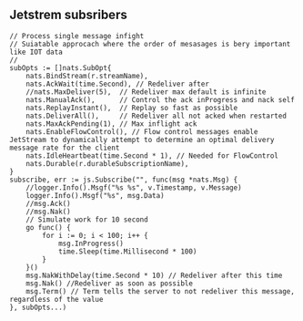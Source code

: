 ## Jetstrem subsribers  
    // Process single message infight 
    // Suiatable approcach where the order of mesasages is bery important like IOT data
    //
	subOpts := []nats.SubOpt{
		nats.BindStream(r.streamName),
		nats.AckWait(time.Second), // Redeliver after
		//nats.MaxDeliver(5),  // Redeliver max default is infinite
		nats.ManualAck(),      // Control the ack inProgress and nack self
		nats.ReplayInstant(),  // Replay so fast as possible
		nats.DeliverAll(),     // Redeliver all not acked when restarted
		nats.MaxAckPending(1), // Max inflight ack
		nats.EnableFlowControl(), // Flow control messages enable JetStream to dynamically attempt to determine an optimal delivery message rate for the client
		nats.IdleHeartbeat(time.Second * 1), // Needed for FlowControl
		nats.Durable(r.durableSubscriptionName),
	}
	subscribe, err := js.Subscribe("", func(msg *nats.Msg) {
		//logger.Info().Msgf("%s %s", v.Timestamp, v.Message)
		logger.Info().Msgf("%s", msg.Data)
		//msg.Ack()
		//msg.Nak()
        // Simulate work for 10 second 
		go func() {
			for i := 0; i < 100; i++ {
				msg.InProgress()
				time.Sleep(time.Millisecond * 100)
			}
		}()
		msg.NakWithDelay(time.Second * 10) // Redeliver after this time 
        msg.Nak() //Redeliver as soon as possible
        msg.Term() // Term tells the server to not redeliver this message, regardless of the value
	}, subOpts...)

